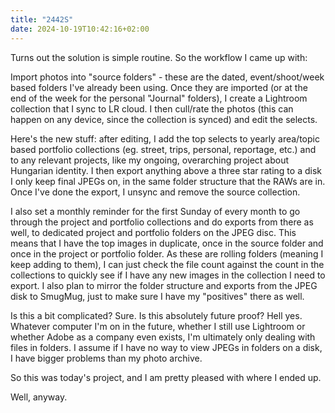 ```yaml
---
title: "2442S"
date: 2024-10-19T10:42:16+02:00
---
```


Turns out the solution is simple routine. So the workflow I came up with:

Import photos into "source folders" - these are the dated, event/shoot/week based folders I've already been using. Once they are imported (or at the end of the week for the personal "Journal" folders), I create a Lightroom collection that I sync to LR cloud. I then cull/rate the photos (this can happen on any device, since the collection is synced) and edit the selects.

Here's the new stuff: after editing, I add the top selects to yearly area/topic based portfolio collections (eg. street, trips, personal, reportage, etc.) and to any relevant projects, like my ongoing, overarching project about Hungarian identity. I then export anything above a three star rating to a disk I only keep final JPEGs on, in the same folder structure that the RAWs are in. Once I've done the export, I unsync and remove the source collection.

I also set a monthly reminder for the first Sunday of every month to go through the project and portfolio collections and do exports from there as well, to dedicated project and portfolio folders on the JPEG disc. This means that I have the top images in duplicate, once in the source folder and once in the project or portfolio folder. As these are rolling folders (meaning I keep adding to them), I can just check the file count against the count in the collections to quickly see if I have any new images in the collection I need to export. I also plan to mirror the folder structure and exports from the JPEG disk to SmugMug, just to make sure I have my "positives" there as well.

Is this a bit complicated? Sure. Is this absolutely future proof? Hell yes. Whatever computer I'm on in the future, whether I still use Lightroom or whether Adobe as a company even exists, I'm ultimately only dealing with files in folders. I assume if I have no way to view JPEGs in folders on a disk, I have bigger problems than my photo archive.

So this was today's project, and I am pretty pleased with where I ended up.

Well, anyway.
